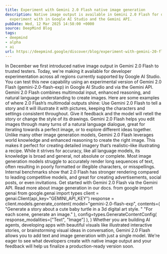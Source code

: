 ```yaml
---
title: Experiment with Gemini 2.0 Flash native image generation
description: Native image output is available in Gemini 2.0 Flash for developers to
  experiment with in Google AI Studio and the Gemini API.
pubDate: Wed, 12 Mar 2025 14:58:00 +0000
source: DeepMind Blog
tags:
- deepmind
- alpha
- ai
url: https://deepmind.google/discover/blog/experiment-with-gemini-20-flash-native-image-generation/
---
```


In December we first introduced native image output in Gemini 2.0 Flash to trusted testers. Today, we're making it available for developer experimentation across all regions currently supported by Google AI Studio. You can test this new capability using an experimental version of Gemini 2.0 Flash (gemini-2.0-flash-exp) in Google AI Studio and via the Gemini API.
Gemini 2.0 Flash combines multimodal input, enhanced reasoning, and natural language understanding to create images.
Here are some examples of where 2.0 Flash’s multimodal outputs shine:
Use Gemini 2.0 Flash to tell a story and it will illustrate it with pictures, keeping the characters and settings consistent throughout. Give it feedback and the model will retell the story or change the style of its drawings.
Gemini 2.0 Flash helps you edit images through many turns of a natural language dialogue, great for iterating towards a perfect image, or to explore different ideas together.
Unlike many other image generation models, Gemini 2.0 Flash leverages world knowledge and enhanced reasoning to create the right image. This makes it perfect for creating detailed imagery that’s realistic–like illustrating a recipe. While it strives for accuracy, like all language models, its knowledge is broad and general, not absolute or complete.
Most image generation models struggle to accurately render long sequences of text, often resulting in poorly formatted or illegible characters, or misspellings. Internal benchmarks show that 2.0 Flash has stronger rendering compared to leading competitive models, and great for creating advertisements, social posts, or even invitations.
Get started with Gemini 2.0 Flash via the Gemini API. Read more about image generation in our docs.
from google import genai
from google.genai import types
client = genai.Client(api_key="GEMINI_API_KEY")
response = client.models.generate_content(
model="gemini-2.0-flash-exp",
contents=(
"Generate a story about a cute baby turtle in a 3d digital art style. "
"For each scene, generate an image."
),
config=types.GenerateContentConfig(
response_modalities=["Text", "Image"]
),
)
Whether you are building AI agents, developing apps with beautiful visuals like illustrated interactive stories, or brainstorming visual ideas in conversation, Gemini 2.0 Flash allows you to add text and image generation with just a single model. We're eager to see what developers create with native image output and your feedback will help us finalize a production-ready version soon.